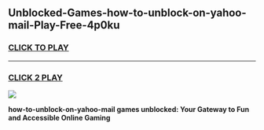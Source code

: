 
## Unblocked-Games-how-to-unblock-on-yahoo-mail-Play-Free-4p0ku
<h3>
<a href="https://premium76.site?title=how-to-unblock-on-yahoo-mail&ref=20M">CLICK TO PLAY</a></h3>
<hr>

<h3>
<a href="https://premium76.site?title=how-to-unblock-on-yahoo-mail&ref=20M">CLICK 2 PLAY</a>
  
</h3>

<a href="https://premium76.site?title=how-to-unblock-on-yahoo-mail&ref=19M"><img src="https://clearcache.store/games.png"></a>


**how-to-unblock-on-yahoo-mail games unblocked: Your Gateway to Fun and Accessible Online Gaming**
